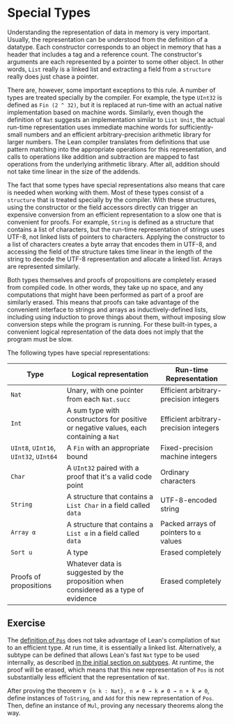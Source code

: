 # Special Types

Understanding the representation of data in memory is very important.
Usually, the representation can be understood from the definition of a datatype.
Each constructor corresponds to an object in memory that has a header that includes a tag and a reference count.
The constructor's arguments are each represented by a pointer to some other object.
In other words, `List` really is a linked list and extracting a field from a `structure` really does just chase a pointer.

There are, however, some important exceptions to this rule.
A number of types are treated specially by the compiler.
For example, the type `UInt32` is defined as `Fin (2 ^ 32)`, but it is replaced at run-time with an actual native implementation based on machine words.
Similarly, even though the definition of `Nat` suggests an implementation similar to `List Unit`, the actual run-time representation uses immediate machine words for sufficiently-small numbers and an efficient arbitrary-precision arithmetic library for larger numbers.
The Lean compiler translates from definitions that use pattern matching into the appropriate operations for this representation, and calls to operations like addition and subtraction are mapped to fast operations from the underlying arithmetic library.
After all, addition should not take time linear in the size of the addends.

The fact that some types have special representations also means that care is needed when working with them.
Most of these types consist of a `structure` that is treated specially by the compiler.
With these structures, using the constructor or the field accessors directly can trigger an expensive conversion from an efficient representation to a slow one that is convenient for proofs.
For example, `String` is defined as a structure that contains a list of characters, but the run-time representation of strings uses UTF-8, not linked lists of pointers to characters.
Applying the constructor to a list of characters creates a byte array that encodes them in UTF-8, and accessing the field of the structure takes time linear in the length of the string to decode the UTF-8 representation and allocate a linked list.
Arrays are represented similarly.

Both types themselves and proofs of propositions are completely erased from compiled code.
In other words, they take up no space, and any computations that might have been performed as part of a proof are similarly erased.
This means that proofs can take advantage of the convenient interface to strings and arrays as inductively-defined lists, including using induction to prove things about them, without imposing slow conversion steps while the program is running.
For these built-in types, a convenient logical representation of the data does not imply that the program must be slow.

The following types have special representations:

| Type                                  | Logical representation                                                                | Run-time Representation                 |
|---------------------------------------|---------------------------------------------------------------------------------------|-----------------------------------------|
| `Nat`                                 | Unary, with one pointer from each `Nat.succ`                                          | Efficient arbitrary-precision integers  |
| `Int`                                 | A sum type with constructors for positive or negative values, each containing a `Nat` | Efficient arbitrary-precision integers  |
| `UInt8`, `UInt16`, `UInt32`, `UInt64` | A `Fin` with an appropriate bound                                                     | Fixed-precision machine integers        |
| `Char`                                | A `UInt32` paired with a proof that it's a valid code point                           | Ordinary characters                     |
| `String`                              | A structure that contains a `List Char` in a field called `data`                      | UTF-8-encoded string                    |
| `Array α`                             | A structure that contains a `List α` in a field called `data`                         | Packed arrays of pointers to `α` values |
| `Sort u`                              | A type                                                                                | Erased completely                       |
| Proofs of propositions                | Whatever data is suggested by the proposition when considered as a type of evidence   | Erased completely                       |

## Exercise

The [definition of `Pos`](../type-classes/pos.html) does not take advantage of Lean's compilation of `Nat` to an efficient type.
At run time, it is essentially a linked list.
Alternatively, a subtype can be defined that allows Lean's fast `Nat` type to be used internally, as described [in the initial section on subtypes](../functor-applicative-monad/applicative.md#subtypes).
At runtime, the proof will be erased, which means that this new representation of `Pos` is not substantially less efficient that the representation of `Nat`.

After proving the theorem `∀ {n k : Nat}, n ≠ 0 → k ≠ 0 → n + k ≠ 0`, define instances of `ToString`, and `Add` for this new representation of `Pos`. Then, define an instance of `Mul`, proving any necessary theorems along the way.
